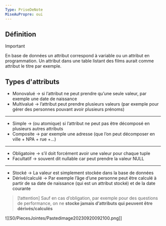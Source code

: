 ```yaml
---
Type: PriseDeNote
MiseAuPropre: oui
---
```

## Définition
>[!important]
> En base de données un attribut correspond à variable ou un attribut en programmation. Un attribut dans une table listant des films aurait comme attribut le titre par exemple.

## Types d'attributs

- Monovalué -> si l’attribut ne peut prendre qu’une seule valeur, par exemple une date de naissance
- Multivalué -> l’attribut peut prendre plusieurs valeurs (par exemple pour gérer des personnes pouvant avoir plusieurs prénoms)
---
- Simple -> (ou atomique) si l’attribut ne peut pas être décomposé en plusieurs autres attributs
- Composite -> par exemple une adresse (que l’on peut décomposer en ville + NPA + rue +…)
---
- Obligatoire -> s’il doit forcément avoir une valeur pour chaque tuple
- Facultatif -> souvent dit nullable car peut prendre la valeur NULL
---
- Stocké -> La valeur est simplement stockée dans la base de données
- Dérivé/calculé -> Par exemple l’âge d’une personne peut être calculé à partir de sa date de naissance (qui est un attribut stocké) et de la date courante

>[!attention]
>Sauf en cas d’obligation, par exemple pour des questions de performance, on ne **stocke jamais d’attributs qui peuvent être dérivés/calculés**

![[S0/PiecesJointes/Pastedimage20230920092100.png]]